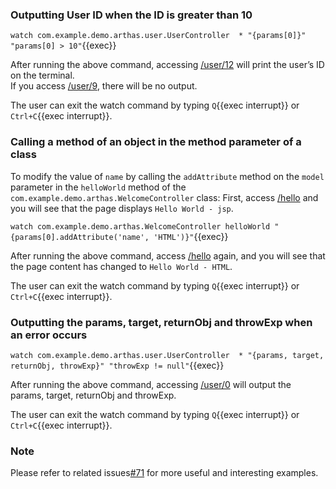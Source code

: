 ### Outputting User ID when the ID is greater than 10

`watch com.example.demo.arthas.user.UserController  * "{params[0]}" "params[0] > 10"`{{exec}}

After running the above command, accessing [/user/12]({{TRAFFIC_HOST1_80}}/user/12) will print the user’s ID on the terminal.  
If you access [/user/9]({{TRAFFIC_HOST1_80}}/user/9), there will be no output.

The user can exit the watch command by typing `Q`{{exec interrupt}} or `Ctrl+C`{{exec interrupt}}.

### Calling a method of an object in the method parameter of a class

To modify the value of `name` by calling the `addAttribute` method on the `model` parameter in the `helloWorld` method of the `com.example.demo.arthas.WelcomeController` class:
First, access [/hello]({{TRAFFIC_HOST1_80}}/hello) and you will see that the page displays `Hello World - jsp`.

`watch com.example.demo.arthas.WelcomeController helloWorld "{params[0].addAttribute('name', 'HTML')}"`{{exec}}

After running the above command, access [/hello]({{TRAFFIC_HOST1_80}}/hello) again, and you will see that the page content has changed to `Hello World - HTML`.

The user can exit the watch command by typing `Q`{{exec interrupt}} or `Ctrl+C`{{exec interrupt}}.

### Outputting the params, target, returnObj and throwExp when an error occurs

`watch com.example.demo.arthas.user.UserController  * "{params, target, returnObj, throwExp}" "throwExp != null"`{{exec}}

After running the above command, accessing [/user/0]({{TRAFFIC_HOST1_80}}/user/0) will output the params, target, returnObj and throwExp.

The user can exit the watch command by typing `Q`{{exec interrupt}} or `Ctrl+C`{{exec interrupt}}.

### Note

Please refer to related issues[#71](https://github.com/alibaba/arthas/issues/71) for more useful and interesting examples.
